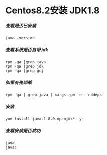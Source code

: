 # Centos8.2安装 JDK1.8

##### 查看是否已安装

```
java -version
```

##### 查看系统是否自带 jdk

```
rpm -qa |grep java
rpm -qa |grep jdk
rpm -qa |grep gcj
```

##### 如果有先卸载

```
rpm -qa | grep java | xargs rpm -e --nodeps
```

##### 安装

```
yum install java-1.8.0-openjdk* -y
```

##### 查看安装是否成功

```
java 
javac
```

